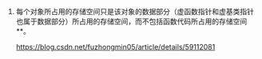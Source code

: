 

1. 每个对象所占用的存储空间只是该对象的数据部分（虚函数指针和虚基类指针也属于数据部分）所占用的存储空间，而不包括函数代码所占用的存储空间**。

    https://blog.csdn.net/fuzhongmin05/article/details/59112081
